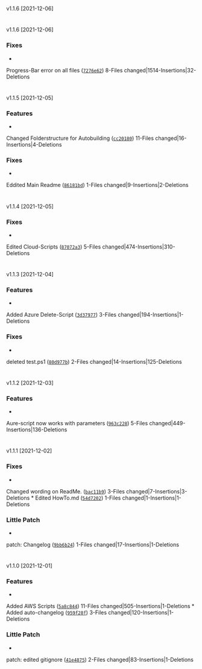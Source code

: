 #
v1.1.6
[2021-12-06]



#
v1.1.6
[2021-12-06]


### Fixes

*
Progress-Bar error on all files
([`7276e62`](https://github.com/Kaimodo/Screeps-launcher-Docker-compose-grafana/commit/7276e62bb0d84e673df28528800a4c721a54711e))
8-Files changed|1514-Insertions|32-Deletions

#
v1.1.5
[2021-12-05]

### Features

*
Changed Folderstructure for Autobuilding
([`cc20180`](https://github.com/Kaimodo/Screeps-launcher-Docker-compose-grafana/commit/cc20180d9421c11a4ebc5b8c97e67a151bbac154))
11-Files changed|16-Insertions|4-Deletions

### Fixes

*
Eddited Main Readme
([`86181bd`](https://github.com/Kaimodo/Screeps-launcher-Docker-compose-grafana/commit/86181bd7da7b6ef06a1329bce75e4af787ab93bc))
1-Files changed|9-Insertions|2-Deletions

#
v1.1.4
[2021-12-05]


### Fixes

*
Edited Cloud-Scripts
([`87072a3`](https://github.com/Kaimodo/Screeps-launcher-Docker-compose-grafana/commit/87072a3e77f04e7f23f2ec7cb40095624ba8993f))
5-Files changed|474-Insertions|310-Deletions

#
v1.1.3
[2021-12-04]

### Features

*
Added Azure Delete-Script
([`3d37977`](https://github.com/Kaimodo/Screeps-launcher-Docker-compose-grafana/commit/3d3797707f75e0bba1bd910174dca2177a415e77))
3-Files changed|194-Insertions|1-Deletions

### Fixes

*
deleted test.ps1
([`80d977b`](https://github.com/Kaimodo/Screeps-launcher-Docker-compose-grafana/commit/80d977bf45d53b60a7166506ac0a58d85cd4a841))
2-Files changed|14-Insertions|125-Deletions

#
v1.1.2
[2021-12-03]

### Features

*
Aure-script now works with parameters
([`963c228`](https://github.com/Kaimodo/Screeps-launcher-Docker-compose-grafana/commit/963c228bbc38d4b447a11d2b1ee76ef5105741ba))
5-Files changed|449-Insertions|136-Deletions


#
v1.1.1
[2021-12-02]


### Fixes

*
Changed wording on ReadMe.
([`bac11b9`](https://github.com/Kaimodo/Screeps-launcher-Docker-compose-grafana/commit/bac11b9193b71b34886ed43c39a63bb0440bc85b))
3-Files changed|7-Insertions|3-Deletions
*
Edited HowTo.md
([`54d7202`](https://github.com/Kaimodo/Screeps-launcher-Docker-compose-grafana/commit/54d7202636e578bd7b75359feb80ad4284785756))
1-Files changed|1-Insertions|1-Deletions

### Little Patch

*
patch: Changelog
([`9bb6b24`](https://github.com/Kaimodo/Screeps-launcher-Docker-compose-grafana/commit/9bb6b24e93126e219b32b0862353b7bb3a52746c))
1-Files changed|17-Insertions|1-Deletions
#
v1.1.0
[2021-12-01]

### Features

*
Added AWS Scripts
([`5a8c844`](https://github.com/Kaimodo/Screeps-launcher-Docker-compose-grafana/commit/5a8c8445bac537d0f7fb8aa3b54662fb26f313a6))
11-Files changed|505-Insertions|1-Deletions
*
Added auto-changelog
([`959f28f`](https://github.com/Kaimodo/Screeps-launcher-Docker-compose-grafana/commit/959f28f83e6e6738f78968f71104cbe45c6f3030))
3-Files changed|120-Insertions|1-Deletions


### Little Patch

*
patch: edited gitignore
([`41e4875`](https://github.com/Kaimodo/Screeps-launcher-Docker-compose-grafana/commit/41e4875acc76cd56ef862c2e8839a6db2b8d6e05))
2-Files changed|83-Insertions|1-Deletions
